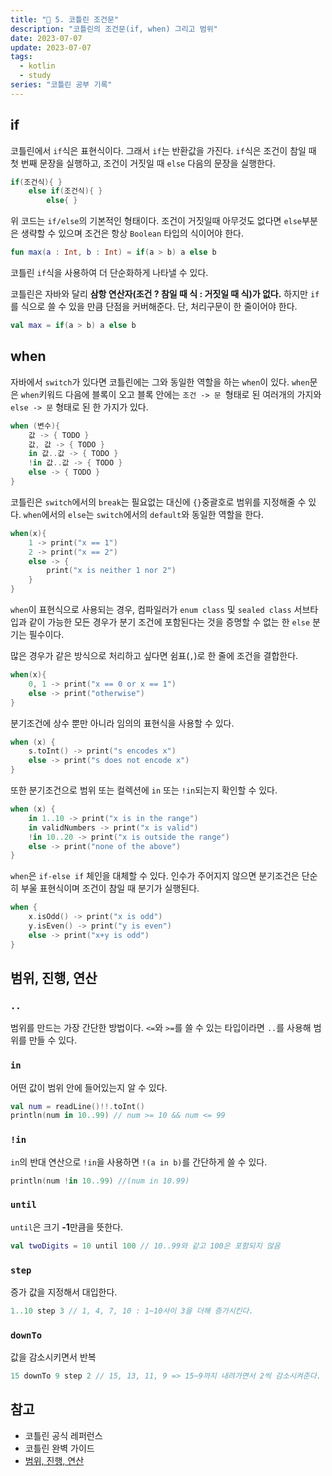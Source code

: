 ```yaml
---
title: "🥲 5. 코틀린 조건문"
description: "코틀린의 조건문(if, when) 그리고 범위"
date: 2023-07-07
update: 2023-07-07
tags:
  - kotlin
  - study
series: "코틀린 공부 기록"
---
```


## if

코틀린에서 `if`식은 표현식이다. 그래서 `if`는 반환값을 가진다. `if`식은 조건이 참일 때 첫 번째 문장을 실행하고, 조건이 거짓일 때 `else` 다음의 문장을 실행한다.

```kotlin
if(조건식){ }
    else if(조건식){ }
        else{ }
```

위 코드는 `if/else`의 기본적인 형태이다. 조건이 거짓일때 아무것도 없다면 `else`부분은 생략할 수 있으며 조건은 항상 `Boolean` 타입의 식이어야 한다.

```kotlin
fun max(a : Int, b : Int) = if(a > b) a else b
```

코틀린 `if`식을 사용하여 더 단순화하게 나타낼 수 있다.

코틀린은 자바와 달리 **삼항 연산자(조건 ? 참일 때 식 : 거짓일 때 식)가 없다.** 하지만 `if`를 식으로 쓸 수 있을 만큼 단점을 커버해준다. 단, 처리구문이 한 줄이어야 한다.

```kotlin
val max = if(a > b) a else b
```

## when

자바에서 `switch`가 있다면 코틀린에는 그와 동일한 역할을 하는 `when`이 있다.
`when`문은 `when`키워드 다음에 블록이 오고 블록 안에는 `조건 -> 문 `형태로 된 여러개의 가지와 `else -> 문` 형태로 된 한 가지가 있다.

```kotlin
when (변수){
    값 -> { TODO }
    값, 값 -> { TODO }
    in 값..값 -> { TODO }
    !in 값..값 -> { TODO }
    else -> { TODO }
}
```

코틀린은 `switch`에서의 `break`는 필요없는 대신에 `{}`중괄호로 범위를 지정해줄 수 있다. `when`에서의 `else`는 `switch`에서의 `default`와 동일한 역할을 한다.

```kotlin
when(x){
    1 -> print("x == 1")
    2 -> print("x == 2")
    else -> {
        print("x is neither 1 nor 2")
    }
}
```

`when`이 표현식으로 사용되는 경우, 컴파일러가 `enum class` 및 `sealed class` 서브타입과 같이 가능한 모든 경우가 분기 조건에 포함된다는 것을 증명할 수 없는 한 `else` 분기는 필수이다.

많은 경우가 같은 방식으로 처리하고 싶다면 쉼표(``,``)로 한 줄에 조건을 결합한다.

```kotlin
when(x){
    0, 1 -> print("x == 0 or x == 1")
    else -> print("otherwise")
}
```

분기조건에 상수 뿐만 아니라 임의의 표현식을 사용할 수 있다.

```kotlin
when (x) {
    s.toInt() -> print("s encodes x")
    else -> print("s does not encode x")
}
```

또한 분기조건으로 범위 또는 컬렉션에 `in` 또는 `!in`되는지 확인할 수 있다.

```kotlin
when (x) {
    in 1..10 -> print("x is in the range")
    in validNumbers -> print("x is valid")
    !in 10..20 -> print("x is outside the range")
    else -> print("none of the above")
}
```

`when`은 `if-else if` 체인을 대체할 수 있다. 인수가 주어지지 않으면 분기조건은 단순히 부울 표현식이며 조건이 참일 때 분기가 실행된다.

```kotlin
when {
    x.isOdd() -> print("x is odd")
    y.isEven() -> print("y is even")
    else -> print("x+y is odd")
}
```

## 범위, 진행, 연산

### ``..``

범위를 만드는 가장 간단한 방법이다. `<=`와 `>=`를 쓸 수 있는 타입이라면 `..`를 사용해 범위를 만들 수 있다.

### `in`

어떤 값이 범위 안에 들어있는지 알 수 있다.

```kotlin
val num = readLine()!!.toInt()
println(num in 10..99) // num >= 10 && num <= 99
```

### `!in`

`in`의 반대 연산으로 `!in`을 사용하면 `!(a in b)`를 간단하게 쓸 수 있다.

```kotlin
println(num !in 10..99) //(num in 10.99)
```

### `until`

`until`은 크기 **-1**만큼을 뜻한다.

```kotlin
val twoDigits = 10 until 100 // 10..99와 같고 100은 포함되지 않음
```

### `step`

증가 값을 지정해서 대입한다.

```kotlin
1..10 step 3 // 1, 4, 7, 10 : 1~10사이 3을 더해 증가시킨다.
```

### `downTo`

값을 감소시키면서 반복

```kotlin
15 downTo 9 step 2 // 15, 13, 11, 9 => 15~9까지 내려가면서 2씩 감소시켜준다.
```

## 참고

- 코틀린 공식 레퍼런스
- 코틀린 완벽 가이드
- [범위, 진행, 연산](https://alpharodun.tistory.com/42)